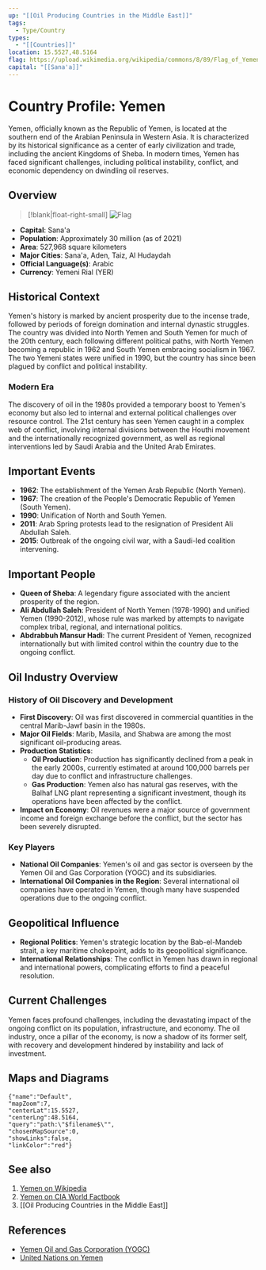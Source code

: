 ```yaml
---
up: "[[Oil Producing Countries in the Middle East]]"
tags:
  - Type/Country
types:
  - "[[Countries]]"
location: 15.5527,48.5164
flag: https://upload.wikimedia.org/wikipedia/commons/8/89/Flag_of_Yemen.svg
capital: "[[Sana'a]]"
---
```


# Country Profile: Yemen

Yemen, officially known as the Republic of Yemen, is located at the southern end of the Arabian Peninsula in Western Asia. It is characterized by its historical significance as a center of early civilization and trade, including the ancient Kingdoms of Sheba. In modern times, Yemen has faced significant challenges, including political instability, conflict, and economic dependency on dwindling oil reserves.

## Overview

> [!blank|float-right-small]
> ![Flag](https://upload.wikimedia.org/wikipedia/commons/8/89/Flag_of_Yemen.svg)

- **Capital**: Sana'a
- **Population**: Approximately 30 million (as of 2021)
- **Area**: 527,968 square kilometers
- **Major Cities**: Sana'a, Aden, Taiz, Al Hudaydah
- **Official Language(s)**: Arabic
- **Currency**: Yemeni Rial (YER)


## Historical Context

Yemen's history is marked by ancient prosperity due to the incense trade, followed by periods of foreign domination and internal dynastic struggles. The country was divided into North Yemen and South Yemen for much of the 20th century, each following different political paths, with North Yemen becoming a republic in 1962 and South Yemen embracing socialism in 1967. The two Yemeni states were unified in 1990, but the country has since been plagued by conflict and political instability.

### Modern Era

The discovery of oil in the 1980s provided a temporary boost to Yemen's economy but also led to internal and external political challenges over resource control. The 21st century has seen Yemen caught in a complex web of conflict, involving internal divisions between the Houthi movement and the internationally recognized government, as well as regional interventions led by Saudi Arabia and the United Arab Emirates.

## Important Events

- **1962**: The establishment of the Yemen Arab Republic (North Yemen).
- **1967**: The creation of the People's Democratic Republic of Yemen (South Yemen).
- **1990**: Unification of North and South Yemen.
- **2011**: Arab Spring protests lead to the resignation of President Ali Abdullah Saleh.
- **2015**: Outbreak of the ongoing civil war, with a Saudi-led coalition intervening.

## Important People

- **Queen of Sheba**: A legendary figure associated with the ancient prosperity of the region.
- **Ali Abdullah Saleh**: President of North Yemen (1978-1990) and unified Yemen (1990-2012), whose rule was marked by attempts to navigate complex tribal, regional, and international politics.
- **Abdrabbuh Mansur Hadi**: The current President of Yemen, recognized internationally but with limited control within the country due to the ongoing conflict.

## Oil Industry Overview

### History of Oil Discovery and Development

- **First Discovery**: Oil was first discovered in commercial quantities in the central Marib-Jawf basin in the 1980s.
- **Major Oil Fields**: Marib, Masila, and Shabwa are among the most significant oil-producing areas.
- **Production Statistics**:
  - **Oil Production**: Production has significantly declined from a peak in the early 2000s, currently estimated at around 100,000 barrels per day due to conflict and infrastructure challenges.
  - **Gas Production**: Yemen also has natural gas reserves, with the Balhaf LNG plant representing a significant investment, though its operations have been affected by the conflict.
- **Impact on Economy**: Oil revenues were a major source of government income and foreign exchange before the conflict, but the sector has been severely disrupted.

### Key Players

- **National Oil Companies**: Yemen's oil and gas sector is overseen by the Yemen Oil and Gas Corporation (YOGC) and its subsidiaries.
- **International Oil Companies in the Region**: Several international oil companies have operated in Yemen, though many have suspended operations due to the ongoing conflict.

## Geopolitical Influence

- **Regional Politics**: Yemen's strategic location by the Bab-el-Mandeb strait, a key maritime chokepoint, adds to its geopolitical significance.
- **International Relationships**: The conflict in Yemen has drawn in regional and international powers, complicating efforts to find a peaceful resolution.

## Current Challenges

Yemen faces profound challenges, including the devastating impact of the ongoing conflict on its population, infrastructure, and economy. The oil industry, once a pillar of the economy, is now a shadow of its former self, with recovery and development hindered by instability and lack of investment.

## Maps and Diagrams

```mapview
{"name":"Default",
"mapZoom":7,
"centerLat":15.5527,
"centerLng":48.5164,
"query":"path:\"$filename$\"",
"chosenMapSource":0,
"showLinks":false,
"linkColor":"red"}
```

## See also

1. [Yemen on Wikipedia](https://en.wikipedia.org/wiki/Yemen)
2. [Yemen on CIA World Factbook](https://www.cia.gov/the-world-factbook/countries/yemen/)
3. [[Oil Producing Countries in the Middle East]]

## References

- [Yemen Oil and Gas Corporation (YOGC)](http://www.yogc.com.ye/)
- [United Nations on Yemen](https://www.un.org/press/en/2020/sc14428.doc.htm)